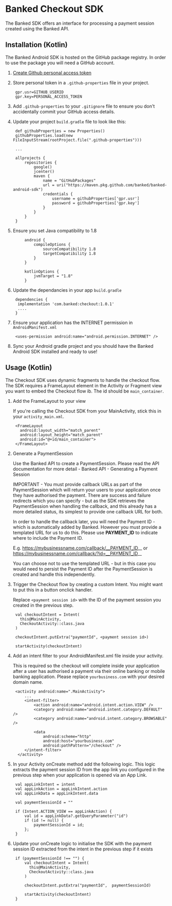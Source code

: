 
# Banked Checkout SDK

The Banked SDK offers an interface for processing a payment session created using the Banked API.

## Installation (Kotlin)

The Banked Android SDK is hosted on the GitHub package registry. In order to use the package you will need a GitHub account.

1) [Create Github personal access token](https://help.github.com/en/github/authenticating-to-github/creating-a-personal-access-token-for-the-command-line)
1) Store personal token in a `.github-properties` file in your project. 

        gpr.usr=GITHUB_USERID
        gpr.key=PERSONAL_ACCESS_TOKEN

1) Add `.github-properties` to your `.gitignore` file to ensure you don't accidentally commit your GitHub access details.
1) Update your project `build.gradle` file to look like this:

        def githubProperties = new Properties()
        githubProperties.load(new FileInputStream(rootProject.file(".github-properties")))

        ...

        allprojects {
            repositories {
                google()
                jcenter()
                maven {
                    name = "GitHubPackages"
                    url = uri("https://maven.pkg.github.com/banked/banked-android-sdk")
                    credentials {
                        username = githubProperties['gpr.usr']
                        password = githubProperties['gpr.key']
                    }
                }
            }
        }

1) Ensure you set Java compatibility to 1.8

            android {
                compileOptions {
                    sourceCompatibility 1.8
                    targetCompatibility 1.8
                }
            }

            kotlinOptions {
                jvmTarget = "1.8"
            }

1) Update the dependancies in your app `build.gradle`

        dependencies {
         implementation 'com.banked:checkout:1.0.1'
         ....
        }
        
1) Ensure your application has the INTERNET permission in `AndroidManifest.xml`

        <uses-permission android:name="android.permission.INTERNET" />
        
1) Sync your Android gradle project and you should have the Banked Android SDK installed and ready to use!

## Usage (Kotlin)

The Checkout SDK uses dynamic fragments to handle the checkout flow. The SDK requires a FrameLayout element in the Activity or Fragment view you want to embed the Checkout flow ib. The id should be `main_container`.

1) Add the FrameLayout to your view
	
	If you're calling the Checkout SDK from your MainActivity, stick this in your `activity_main.xml`.

        <FrameLayout
          android:layout_width="match_parent"
          android:layout_height="match_parent"
          android:id="@+id/main_container">
        </FrameLayout>
    
1) Generate a PaymentSession

	Use the Banked API to create a PaymentSession. Please read the API documentation for more detail - Banked API - Generating a Payment Session

	IMPORTANT - You must provide callback URLs as part of the PaymentSession which will return your users to your application once they have authorised the payment. There are success and failure redirects which you can specify - but as the SDK retrieves the PaymentSession when handling the callback, and this already has a more detailed status, its simplest to provide one callback URL for both.

	In order to handle the callback later, you will need the Payment ID - which is automatically added by Banked. However you must provide a templated URL for us to do this. Please use __PAYMENT_ID__ to indicate where to include the Payment ID.

	E.g. https://mybusinessname.com/callback/__PAYMENT_ID__ or https://mybusinessname.com/callback/?id=__PAYMENT_ID__

	You can choose not to use the templated URL - but in this case you would need to persist the Payment ID after the PaymentSession is created and handle this independently.

1) Trigger the Checkout flow by creating a custom Intent. You might want to put this in a button onclick handler.
	 
	 Replace `<payment session id>` with the ID of the payment session you created in the previous step.

        val checkoutIntent = Intent(
          this@MainActivity,
          CheckoutActivity::class.java
        )

        checkoutIntent.putExtra("paymentId", <payment session id>)

        startActivity(checkoutIntent)
        
1) Add an intent filter to your AndroidManifest.xml file inside your activity.

	 This is required so the checkout will complete inside your application after a user has authorised a payment via their online banking or mobile banking application. Please replace `yourbusiness.com` with your desired domain name.

        <activity android:name=".MainActivity">
            ...    
            <intent-filter>
                <action android:name="android.intent.action.VIEW" />
                <category android:name="android.intent.category.DEFAULT" />
                <category android:name="android.intent.category.BROWSABLE" />

                <data
                    android:scheme="http"
                    android:host="yourbusiness.com"
                    android:pathPattern="/checkout" />
            </intent-filter>
         </activity>

1) In your Activity onCreate method add the following logic. This logic extracts the payment session ID from the app link you configured in the previous step when your application is opened via an App Link.

        val appLinkIntent = intent
        val appLinkAction = appLinkIntent.action
        val appLinkData = appLinkIntent.data

        val paymentSessionId = ""

        if (Intent.ACTION_VIEW == appLinkAction) {
            val id = appLinkData?.getQueryParameter("id")
            if (id != null) {
                paymentSessionId = id;
            };
        } 

1) Update your onCreate logic to initialise the SDK with the payment session ID extracted from the intent in the previous step if it exists

		if (paymentSessionId !== "") {
	        val checkoutIntent = Intent(
	          this@MainActivity,
	          CheckoutActivity::class.java
	        )

	        checkoutIntent.putExtra("paymentId",  paymentSessionId)

	        startActivity(checkoutIntent)
		}
